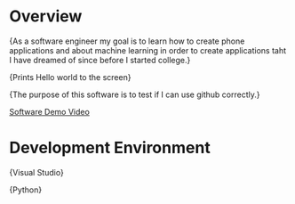 # Overview

{As a software engineer my goal is to learn how to create phone applications and about machine learning in order to create applications taht I have dreamed of since before I started college.}

{Prints Hello world to the screen}

{The purpose of this software is to test if I can use github correctly.}

[Software Demo Video](https://www.youtube.com/watch?v=CKSYs_0vspc&ab_channel=JordanJohnson)

# Development Environment

{Visual Studio}

{Python}
